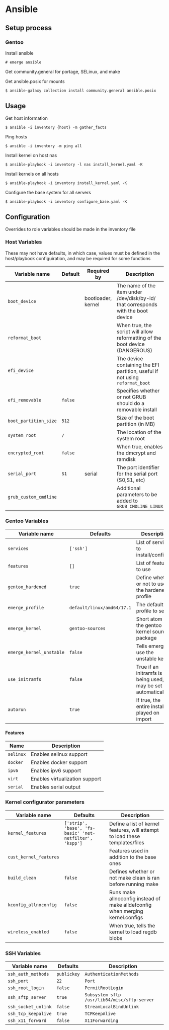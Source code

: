# Ansible

## Setup process

### Gentoo

Install ansible

`# emerge ansible`

Get community.general for portage, SELinux, and make

Get ansible.posix for mounts

`$ ansible-galaxy collection install community.general ansible.posix`

## Usage

Get host information

`$ ansible -i inventory {host} -m gather_facts`

Ping hosts

`$ ansible -i inventory -m ping all`

Install kernel on host nas

`$ ansible-playbook -i inventory -l nas install_kernel.yaml -K`

Install kernels on all hosts

`$ ansible-playbook -i inventory install_kernel.yaml -K`

Configure the base system for all servers

`$ ansible-playbook -i inventory configure_base.yaml -K`

## Configuration

Overrides to role variables should be made in the inventory file

### Host Variables

These may not have defaults, in which case, values must be defined in the host/playbook configuiration, and may be required for some functions

|  Variable name            | Default   | Required by           |  Description                                                                      |
| ------------------------- | --------- | --------------------- | --------------------------------------------------------------------------------- |
| `boot_device`             |           | bootloader, kernel    | The name of the item under /dev/disk/by-id/ that corresponds with the boot device |
| `reformat_boot`           |           |                       | When true, the script will allow reformatting of the boot device (DANGEROUS)      |
| `efi_device`              |           |                       | The device containing the EFI partition, useful if not using `reformat_boot`      |
| `efi_removable`           | `false`   |                       | Specifies whether or not GRUB should do a removable install                       |
| `boot_partition_size`     | `512`     |                       | Size of the boot partition (in MB)                                                |
| `system_root`             | `/`       |                       | The location of the system root                                                   | 
| `encrypted_root`          | `false`   |                       | When true, enables the dmcrypt and ramdisk                                        |
| `serial_port`             | `S1`      | serial                | The port identifier for the serial port (S0,S1, etc)                              |
| `grub_custom_cmdline`     |           |                       | Additional parameters to be added to `GRUB_CMDLINE_LINUX`                         |

### Gentoo Variables

|  Variable name            |  Defaults                     |  Description                                                  |
| ------------------------- | ----------------------------- | ------------------------------------------------------------- |
| `services`                | `['ssh']`                     | List of services to install/configure                         |
| `features`                | `[]`                          | List of features to use                                       |
| `gentoo_hardened`         | `true`                        | Define whether or not to use the hardened profile             | 
| `emerge_profile`          | `default/linux/amd64/17.1`    | The default profile to select                                 |
| `emerge_kernel`           | `gentoo-sources`              | Short atom of the gentoo kernel source package                |
| `emerge_kernel_unstable`  | `false`                       | Tells emerge to use the unstable kernel                       |
| `use_initramfs`           | `false`                       | True if an initramfs is being used, may be set automatically  |
| `autorun`                 | `true`                        | If true, the entire install is played on import               |

#### Features

| Name          | Description                                       |
| ------------- | ------------------------------------------------- |
| `selinux`     | Enables selinux support                           |
| `docker`      | Enables docker support                            |
| `ipv6`        | Enables ipv6 support                              |
| `virt`        | Enables virtualization support                    |
| `serial`      | Enables serial output                             |

### Kernel configurator parameters

|  Variable name            |  Defaults                                                 |  Description                                                                  |
| ------------------------- | --------------------------------------------------------- | ----------------------------------------------------------------------------- |
| `kernel_features`         | `['strip', 'base', 'fs-basic' 'net-netfilter', 'kspp']`   | Define a list of kernel features, will attempt to load these templates/files  |
| `cust_kernel_features`    |                                                           | Features used in addition to the base ones                                    |
| `build_clean`             | `false`                                                   | Defines whether or not make clean is ran before running make                  |
| `kconfig_allnoconfig`     | `false`                                                   | Runs make allnoconfig instead of make alldefconfig when merging kernel.configs|
| `wireless_enabled`        | `false`                                                   | When true, tells the kernel to load regdb blobs                               |

### SSH Variables

|  Variable name            |  Defaults         |  Description                                      |
| ------------------------- | ----------------- | ------------------------------------------------- |
| `ssh_auth_methods`        | `publickey`       | `AuthenticationMethods`                           |
| `ssh_port`                | `22`              | `Port`                                            |
| `ssh_root_login`          | `false`           | `PermitRootLogin`                                 |
| `ssh_sftp_server`         | `true`            | `Subsystem sftp /usr/lib64/misc/sftp-server`      |
| `ssh_socket_unlink`       | `false`           | `StreamLocalBindUnlink`                           |
| `ssh_tcp_keepalive`       | `true`            | `TCPKeepAlive`                                    |
| `ssh_x11_forward`         | `false`           | `X11Forwarding`                                   |


